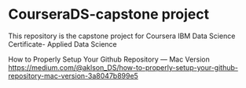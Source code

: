 # CourseraDS-capstone project
This repository is the capstone project for Coursera IBM Data Science Certificate- Applied Data Science

How to Properly Setup Your Github Repository — Mac Version
https://medium.com/@aklson_DS/how-to-properly-setup-your-github-repository-mac-version-3a8047b899e5
